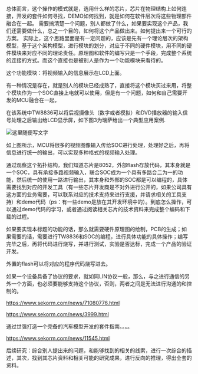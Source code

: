 总体而言，这个操作的模式就是，选用什么样的芯片，芯片在物理结构上如何连接，开发的套件如何寻找，DEMO如何找到，就是如何在软件层次将这些物理部件融合在一起。
需要搞清楚一个问题，别人都做了什么，如果要实现这个产品，我们还需要做什么，总之一个目的，如何将这个产品做出来。如何提出来一个可行的方案。
实际上，这个思路里面是有一定问题的，应该是先有一个理论层次的架构模型，基于这个架构模型，进行模块的划分，对应于不同的硬件模块，用不同的硬件模块来对应不同的理论责任。原理图和软件的编写只是一个手段，完成整个系统的连接的方式。而这个直接也是被别人是作为一个功能模块来看待的。    

这个功能模块：将视频输入的信息展示在LCD上面。


有一种情况是存在，就是别人的模块已经成熟了，直接将这个模块买过来用，将整个模块作为一个SOC直接上电就可以使用，但是有一个问题，如何和自己需要开发的MCU融合在一起，

在该系统中TW8836可以将后视摄像头（数字或者模拟）和DVD播放器的输入信号处理之后输出给LCD显示屏，如下图3为瑞萨给出一个典型应用案例.


![这里随便写文字](https://files.sekorm.com/opt/fileStore/cms/nps/editor/20190716/1563279076255051950th.png)

如上图所示，MCU将很多的视频图像输入传给SOC进行处理，处理好之后，再将信息进行统一的输出，可以实现多种格式的视频输入处理。

通过观察这个拓扑结构，我们知道芯片是8052，外部flash存放代码，其本身就是一个SOC，具有承接多路视频输入，联合SOC成为一个具有多路合二为一的功能，然后统一的使用一路进行输出，其本身和外部的SOC都是可以编程的，具体需要找到对应的开发工具（有一些芯片开发商是不对外进行公开的，如果公司具有这方面的业务需要，可以联系对应的技术支持来进行支援，并请求相关的工具支持）和demo代码（ps：有一些demo是放在其开发环境中的）。到底怎么操作，可以通过demo代码的学习，或者通过阅读相关芯片的技术资料来完成整个编码和下载的过程。   

如果要实现本标题的功能的话，那么就需要硬件原理图的绘制，PCB的生成；如果需要的话，需要进行TW8836和SOC的编程，进行具体功能的具体操作；编写完毕之后，再将代码进行烧写，并进行测试，实验是否达标，完成一个产品的验证开发。   

外置的flash可以将对应的程序代码烧写进去。  


如果一个设备具备了协议的要求，就如同LIN协议一般，那么，与之进行通信的另外一个方面，也必须要能够支持这个协议，否则，两者之间是无法进行沟通的和控制的。


https://www.sekorm.com/news/71080776.html  

https://www.sekorm.com/news/3999.html    


通过世强打造一个完备的汽车模型开发的套件指南。。。。

https://www.sekorm.com/news/11545.html


后续研究：综合别人提出来的问题，和能够找到的相关的线索，进行一次综合的描述，其次，找到其芯片资料和相关可能的研究成果，进行反向的推理，得出全套的资料。   


